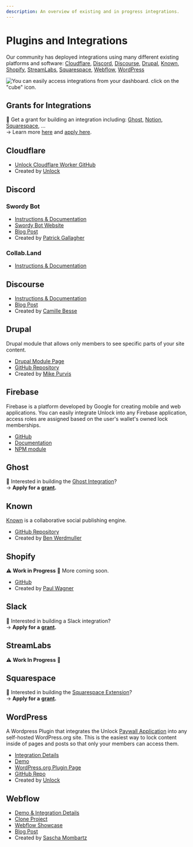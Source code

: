 ```yaml
---
description: An overview of existing and in progress integrations.
---
```


# Plugins and Integrations

Our community has deployed integrations using many different existing platforms and software: [Cloudflare](./#cloudflare), [Discord](./#discord), [Discourse](./#discourse), [Drupal](./#drupal), [Known](./#known), [Shopify](./#shopify), [StreamLabs](./#streamlabs), [Squarespace](./#squarespace), [Webflow](./#webflow), [WordPress](./#wordpress)

![You can easily access integrations from your dashboard. click on the "cube" icon.](/img/creators/dashboard-cube.png)

## Grants for Integrations

👀 Get a grant for building an integration including: [Ghost](https://ghost.org/integrations/custom-integrations/), [Notion](http://developers.notion.com), [Squarespace](https://www.squarespace.com/extensions/home), ...\
→ Learn more [here](../../governance/grants-bounties-and-matchings.md#grants) and [apply here](../../governance/grants-bounties-and-matchings.md#grant-applications).

## Cloudflare

- [Unlock Cloudflare Worker GitHub](https://github.com/unlock-protocol/cloudflare-worker)
- Created by [Unlock](https://github.com/unlock-protocol)

## Discord

### Swordy Bot

- [Instructions & Documentation](swordybot.md)
- [Swordy Bot Website](https://swordybot.com)
- [Blog Post](https://unlock-protocol.com/blog/swordy-bot-intro)
- Created by [Patrick Gallagher](https://patrickgallagher.dev)

### Collab.Land

- [Instructions & Documentation](collab-land.md)

## Discourse

- [Instructions & Documentation](https://unlock.community/t/unlock-discourse-plugin/64)
- [Blog Post](https://unlock-protocol.com/blog/discourse-plugin)
- Created by [Camille Besse](https://twitter.com/camillebesse)

## Drupal

Drupal module that allows only members to see specific parts of your site content.

- [Drupal Module Page](https://www.drupal.org/project/unlock)
- [GitHub Repository](https://github.com/mikedotexe/unlock)
- Created by [Mike Purvis](https://github.com/mikedotexe)

## Firebase

Firebase is a platform developed by Google for creating mobile and web applications. You can easily integrate Unlock into any Firebase application, access roles are assigned based on the user's wallet's owned lock memberships.

- [GitHub](https://github.com/novum-insights/unlock-protocol-firebase)
- [Documentation](https://david-layton.gitbook.io/novum/)
- [NPM module](https://www.npmjs.com/package/@novuminsights/unlock-protocol-firebase)

## Ghost

👀 Interested in building the [Ghost Integration](https://ghost.org/integrations/custom-integrations/)?\
→ **Apply for a** [**grant**](https://share.hsforms.com/1gAdLgNOESNCWJ9bJxCUAMwbvg22)**.**

## Known

[Known](../../) is a collaborative social publishing engine.

- [GitHub Repository](https://github.com/idno/Unlock)
- Created by [Ben Werdmuller](https://twitter.com/benwerd/)

## Shopify

⚠️ **Work in Progress** 🚧 More coming soon.

- [GitHub](https://github.com/pwagner/unlock-shopify-app)
- Created by [Paul Wagner](https://twitter.com/pswgnr)

## Slack

👀 Interested in building a Slack integration?\
→ **Apply for a** [**grant**](https://share.hsforms.com/1gAdLgNOESNCWJ9bJxCUAMwbvg22)**.**

## StreamLabs

⚠️ **Work In Progress** 🚧

## Squarespace

👀 Interested in building the [Squarespace Extension](https://www.squarespace.com/extensions/home)?\
→ **Apply for a** [**grant**](https://share.hsforms.com/1gAdLgNOESNCWJ9bJxCUAMwbvg22)**.**

## WordPress

A Wordpress Plugin that integrates the Unlock [Paywall Application](../../tools/paywall/) into any self-hosted WordPress.org site. This is the easiest way to lock content inside of pages and posts so that only your members can access them.

- [Integration Details](wordpress-plugin.md)
- [Demo](https://wordpress-demo.unlock-protocol.com)
- [WordPress.org Plugin Page](https://wordpress.org/plugins/unlock-protocol/)
- [GitHub Repo](https://github.com/unlock-protocol/unlock-wordpress-plugin)
- Created by [Unlock](https://github.com/unlock-protocol)

## Webflow

- [Demo & Integration Details](https://unlock-integration.webflow.io)
- [Clone Project](https://preview.webflow.com/preview/unlock-integration?preview=d2b65d0b804e0767c26e883d94d9ebbb)
- [Webflow Showcase](https://webflow.com/website/Integrating-Unlock)
- [Blog Post](https://unlock-protocol.com/blog/webflow-integration)
- Created by [Sascha Mombartz](https://twitter.com/supermombartz)
